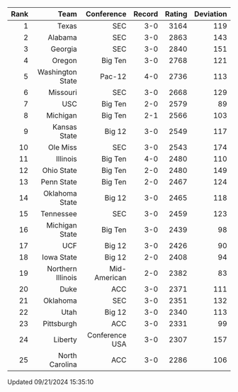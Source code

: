 | Rank  | Team                 | Conference           | Record   | Rating | Deviation |
| ---:  | ---:                 | ---:                 | ---:     | ---:   | ---:      |
| 1     | Texas                | SEC                  | 3-0      | 3164   | 119       |
| 2     | Alabama              | SEC                  | 3-0      | 2863   | 143       |
| 3     | Georgia              | SEC                  | 3-0      | 2840   | 151       |
| 4     | Oregon               | Big Ten              | 3-0      | 2768   | 121       |
| 5     | Washington State     | Pac-12               | 4-0      | 2736   | 113       |
| 6     | Missouri             | SEC                  | 3-0      | 2668   | 129       |
| 7     | USC                  | Big Ten              | 2-0      | 2579   | 89        |
| 8     | Michigan             | Big Ten              | 2-1      | 2566   | 103       |
| 9     | Kansas State         | Big 12               | 3-0      | 2549   | 117       |
| 10    | Ole Miss             | SEC                  | 3-0      | 2543   | 174       |
| 11    | Illinois             | Big Ten              | 4-0      | 2480   | 110       |
| 12    | Ohio State           | Big Ten              | 2-0      | 2480   | 149       |
| 13    | Penn State           | Big Ten              | 2-0      | 2467   | 124       |
| 14    | Oklahoma State       | Big 12               | 3-0      | 2465   | 118       |
| 15    | Tennessee            | SEC                  | 3-0      | 2459   | 123       |
| 16    | Michigan State       | Big Ten              | 3-0      | 2439   | 98        |
| 17    | UCF                  | Big 12               | 3-0      | 2426   | 90        |
| 18    | Iowa State           | Big 12               | 2-0      | 2408   | 94        |
| 19    | Northern Illinois    | Mid-American         | 2-0      | 2382   | 83        |
| 20    | Duke                 | ACC                  | 3-0      | 2371   | 111       |
| 21    | Oklahoma             | SEC                  | 3-0      | 2351   | 132       |
| 22    | Utah                 | Big 12               | 3-0      | 2340   | 113       |
| 23    | Pittsburgh           | ACC                  | 3-0      | 2331   | 99        |
| 24    | Liberty              | Conference USA       | 3-0      | 2307   | 157       |
| 25    | North Carolina       | ACC                  | 3-0      | 2286   | 106       |

Updated 09/21/2024 15:35:10
